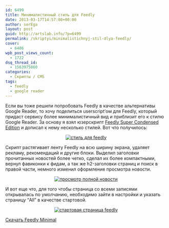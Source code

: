 ```yaml
---
id: 6499
title: Минималистичный стиль для Feedly
date: 2013-03-17T14:57:08+00:00
author: serEga
layout: post
guid: http://artslab.info/?p=6499
permalink: /skriptyi/minimalistichnyj-stil-dlya-feedly/
cover:
  - 6486
wpb_post_views_count:
  - 1722
dsq_thread_id:
  - 1563975860
categories:
  - Скрипты / CMS
tags:
  - feedly
  - google reader
---
```

Если вы тоже решили попробовать Feedly в качестве альтернативы Google Reader, то хочу поделиться userscript&#8217;ом для Feedly, который придаст сервису более минималистичный вид и приблизит его к стилю Google Reader. За основу я взял юзерскрипт [Feedly Super Condensed Edition](http://userstyles.org/styles/84497) и дописал к нему несколько стилей. Вот что получилось:

<center>
  <a href="http://googledrive.com/host/0B9lHVSSSdxdxd0hjdUdmRzY3Tjg/feedly_userscript.jpg"><img src="http://googledrive.com/host/0B9lHVSSSdxdxd0hjdUdmRzY3Tjg/feedly_userscript-300x175.jpg" alt="стиль для feedly" class="aligncenter size-medium wp-image-6500" srcset="http://googledrive.com/host/0B9lHVSSSdxdxd0hjdUdmRzY3Tjg/feedly_userscript-300x175.jpg 300w, http://googledrive.com/host/0B9lHVSSSdxdxd0hjdUdmRzY3Tjg/feedly_userscript-1024x600.jpg 1024w, http://googledrive.com/host/0B9lHVSSSdxdxd0hjdUdmRzY3Tjg/feedly_userscript.jpg 1477w" sizes="(max-width: 300px) 100vw, 300px" /></a>
</center>

Скрипт растягивает ленту Feedly на всю ширину экрана, удаляет рекламу, рекомендаций и другие блоки. Выделил заголовки прочитанных новостей более четко, сделал их более компактными, вернул фавиконки к фидам, а так же h2-заголовки страниц и поиск в правой части, немного изменил оформление просмотра новости.

<center>
  <a href="http://googledrive.com/host/0B9lHVSSSdxdxd0hjdUdmRzY3Tjg/feedly_fullstory.jpg"><img src="http://googledrive.com/host/0B9lHVSSSdxdxd0hjdUdmRzY3Tjg/feedly_fullstory-300x180.jpg" alt="просмотр полной новости" class="aligncenter size-medium wp-image-6501" srcset="http://googledrive.com/host/0B9lHVSSSdxdxd0hjdUdmRzY3Tjg/feedly_fullstory-300x180.jpg 300w, http://googledrive.com/host/0B9lHVSSSdxdxd0hjdUdmRzY3Tjg/feedly_fullstory-1024x615.jpg 1024w, http://googledrive.com/host/0B9lHVSSSdxdxd0hjdUdmRzY3Tjg/feedly_fullstory.jpg 1427w" sizes="(max-width: 300px) 100vw, 300px" /></a>
</center>

И вот еще что, для того чтобы страница со всеми записями открывалась по умолчанию, необходимо зайти в настройки и указать страницу &#8220;All&#8221; в качестве стартовой.

<center>
  <a href="http://googledrive.com/host/0B9lHVSSSdxdxd0hjdUdmRzY3Tjg/settings.jpg"><img src="http://googledrive.com/host/0B9lHVSSSdxdxd0hjdUdmRzY3Tjg/settings-300x89.jpg" alt="стартовая страница feedly" class="aligncenter size-medium wp-image-6502" srcset="http://googledrive.com/host/0B9lHVSSSdxdxd0hjdUdmRzY3Tjg/settings-300x89.jpg 300w, http://googledrive.com/host/0B9lHVSSSdxdxd0hjdUdmRzY3Tjg/settings.jpg 873w" sizes="(max-width: 300px) 100vw, 300px" /></a>
</center>

[Скачать Feedly Minimal](http://artslab.info/files/Feedly_minimal.user.js)